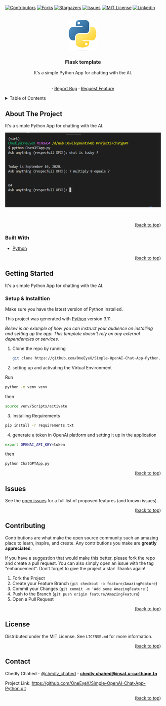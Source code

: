 <div id="top"></div>

[![Contributors][contributors-shield]][contributors-url]
[![Forks][forks-shield]][forks-url]
[![Stargazers][stars-shield]][stars-url]
[![Issues][issues-shield]][issues-url]
[![MIT License][license-shield]][license-url]
[![LinkedIn][linkedin-shield]][linkedin-url]

<!-- PROJECT LOGO -->
<br />
<div align="center">
  <a href="https://github.com/OneEyeX/Simple-OpenAI-Chat-App-Python.git
/">
    <img src="screenshots/python.png" alt="Logo"   height="100">
  </a>

  <h3 align="center">Flask template</h3>

  <p align="center">
It's a simple Python App for chatting with the AI.
    <br />
    <!-- <a href="#"><strong>Explore the docs »</strong></a> -->
    <br />
    <br />
    <!-- <a href="https://github.com/OneEyeX/Simple-OpenAI-Chat-App-Python.git
/">View Demo</a> -->
    ·
    <a href="https://github.com/OneEyeX/Simple-OpenAI-Chat-App-Python.git/issues">Report Bug</a>
    ·
    <a href="https://github.com/OneEyeX/Simple-OpenAI-Chat-App-Python.git/issues">Request Feature</a>
  </p>
</div>

<!-- TABLE OF CONTENTS -->
<details>
  <summary>Table of Contents</summary>
  <ol>
    <li>
      <a href="#about-the-project">About The Project</a>
      <ul>
        <li><a href="#built-with">Built With</a></li>
      </ul>
    </li>
    <li>
      <a href="#getting-started">Getting Started</a>
      <ul>
        <li><a href="#installation">Installation</a></li>
      </ul>
    </li>
    <li><a href="#contributing">Contributing</a></li>
    <li><a href="#license">License</a></li>
    <li><a href="#contact">Contact</a></li>

  </ol>
</details>

<!-- ABOUT THE PROJECT -->
## About The Project

It's a simple Python App for chatting with the AI.

[![Flask-template Screen Shot][product-screenshot]](screenshots/python.png)

<br>

<p align="right">(<a href="#top">back to top</a>)</p>

### Built With

* [Python](https://www.python.org/)

<p align="right">(<a href="#top">back to top</a>)</p>

<!-- GETTING STARTED -->
## Getting Started

It's a simple Python App for chatting with the AI.

### Setup & Installtion

Make sure you have the latest version of Python installed.

This project was generated with [Python](https://www.python.org) version 3.11.

_Below is an example of how you can instruct your audience on installing and setting up the app. This template doesn't rely on any external dependencies or services._

1. Clone the repo by running

   ```sh
   git clone https://github.com/OneEyeX/Simple-OpenAI-Chat-App-Python.git
   ```

2. setting up and activating the Virtual Environment

Run  

  ```sh
  python -m venv venv
  ```

then  

  ```sh
  source venv/Scripts/activate
  ```

3. Installing Requirements

  ```sh
  pip install -r requirements.txt 
  ```

4. generate a token in OpenAi platform and setting it up in the application

  ```sh
  export OPENAI_API_KEY=token
  ```

then  

  ```sh
  python ChatGPTApp.py
  ```

<p align="right">(<a href="#top">back to top</a>)</p>

<!-- USAGE EXAMPLES -->
## Issues

See the [open issues](https://github.com/OneEyeX/Simple-OpenAI-Chat-App-Python.git/issues) for a full list of proposed features (and known issues).

<p align="right">(<a href="#top">back to top</a>)</p>

<!-- CONTRIBUTING -->
## Contributing

Contributions are what make the open source community such an amazing place to learn, inspire, and create. Any contributions you make are **greatly appreciated**.

If you have a suggestion that would make this better, please fork the repo and create a pull request. You can also simply open an issue with the tag "enhancement".
Don't forget to give the project a star! Thanks again!

1. Fork the Project
2. Create your Feature Branch (`git checkout -b feature/AmazingFeature`)
3. Commit your Changes (`git commit -m 'Add some AmazingFeature'`)
4. Push to the Branch (`git push origin feature/AmazingFeature`)
5. Open a Pull Request

<p align="right">(<a href="#top">back to top</a>)</p>

<!-- LICENSE -->
## License

Distributed under the MIT License. See `LICENSE.md` for more information.

<p align="right">(<a href="#top">back to top</a>)</p>

<!-- CONTACT -->
## Contact

Chedly Chahed - [@chedly_chahed](https://twitter.com/chedly_chahed) - **chedly.chahed@insat.u-carthage.tn**

Project Link: [<https://github.com/OneEyeX/Simple-OpenAI-Chat-App-Python.git>
](https://github.com/OneEyeX/Simple-OpenAI-Chat-App-Python.git
)

<p align="right">(<a href="#top">back to top</a>)</p>

<!-- MARKDOWN LINKS & IMAGES -->
<!--  #reference-style-links -->
[contributors-shield]: https://img.shields.io/github/contributors/OneEyeX/Simple-OpenAI-Chat-App-Python.svg?style=for-the-badge
[contributors-url]: https://github.com/OneEyeX/Simple-OpenAI-Chat-App-Python/graphs/
[forks-shield]: https://img.shields.io/github/forks/OneEyeX/Simple-OpenAI-Chat-App-Python.svg?style=for-the-badge
[forks-url]: https://github.com/OneEyeX/Simple-OpenAI-Chat-App-Python/network/members
[stars-shield]: https://img.shields.io/github/stars/OneEyeX/Simple-OpenAI-Chat-App-Python.svg?style=for-the-badge
[stars-url]: https://github.com/OneEyeX/Simple-OpenAI-Chat-App-Python/stargazers
[issues-shield]: https://img.shields.io/github/issues/othneildrew/Best-README-Template.svg?style=for-the-badge
[issues-url]: https://github.com/OneEyeX/Simple-OpenAI-Chat-App-Python/issues
[license-shield]: https://img.shields.io/github/license/OneEyeX/Simple-OpenAI-Chat-App-Python.svg?style=for-the-badge
[license-url]: https://github.com/OneEyeX/Simple-OpenAI-Chat-App-Python/LICENSE.md
[linkedin-shield]: https://img.shields.io/badge/-LinkedIn-black.svg?style=for-the-badge&logo=linkedin&colorB=555
[linkedin-url]: https://www.linkedin.com/in/chedly-chahed/
[product-screenshot]: screenshots/demo.png
<div id="top"></div>

